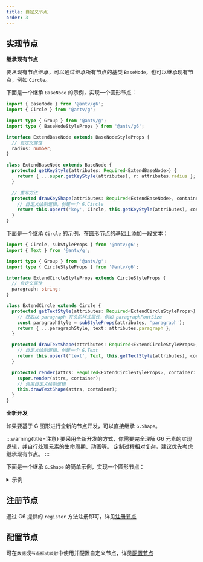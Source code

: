 ```yaml
---
title: 自定义节点
order: 3
---
```


## 实现节点

**继承现有节点**

要从现有节点继承，可以通过继承所有节点的基类 `BaseNode`，也可以继承现有节点，例如 `Circle`。

下面是一个继承 `BaseNode` 的示例，实现一个圆形节点：

```typescript
import { BaseNode } from '@antv/g6';
import { Circle } from '@antv/g';

import type { Group } from '@antv/g';
import type { BaseNodeStyleProps } from '@antv/g6';

interface ExtendBaseNode extends BaseNodeStyleProps {
  // 自定义属性
  radius: number;
}

class ExtendBaseNode extends BaseNode {
  protected getKeyStyle(attributes: Required<ExtendBaseNode>) {
    return { ...super.getKeyStyle(attributes), r: attributes.radius };
  }

  // 重写方法
  protected drawKeyShape(attributes: Required<ExtendBaseNode>, container: Group) {
    // 自定义绘制逻辑，创建一个 G.Circle
    return this.upsert('key', Circle, this.getKeyStyle(attributes), container);
  }
}
```

下面是一个继承 `Circle` 的示例，在圆形节点的基础上添加一段文本：

```typescript
import { Circle, subStyleProps } from '@antv/g6';
import { Text } from '@antv/g';

import type { Group } from '@antv/g';
import type { CircleStyleProps } from '@antv/g6';

interface ExtendCircleStyleProps extends CircleStyleProps {
  // 自定义属性
  paragraph: string;
}

class ExtendCircle extends Circle {
  protected getTextStyle(attributes: Required<ExtendCircleStyleProps>) {
    // 获取以 paragraph 开头的样式属性，例如 paragraphFontSize
    const paragraphStyle = subStyleProps(attributes, 'paragraph');
    return { ...paragraphStyle, text: attributes.paragraph };
  }

  protected drawTextShape(attributes: Required<ExtendCircleStyleProps>, container: Group) {
    // 自定义绘制逻辑，创建一个 G.Text
    return this.upsert('text', Text, this.getTextStyle(attributes), container);
  }

  protected render(attrs: Required<ExtendCircleStyleProps>, container: Group) {
    super.render(attrs, container);
    // 调用自定义绘制逻辑
    this.drawTextShape(attrs, container);
  }
}
```

**全新开发**

如果要基于 G 图形进行全新的节点开发，可以直接继承 `G.Shape`。

:::warning{title=注意}
要采用全新开发的方式，你需要完全理解 G6 元素的实现逻辑，并自行处理元素的生命周期、动画等。
定制过程相对复杂，建议优先考虑继承现有节点。
:::

下面是一个继承 `G.Shape` 的简单示例，实现一个圆形节点：

<details>
<summary>示例</summary>

```typescript
import { CustomElement, Circle } from '@antv/g';

import type { BaseStyleProps, DisplayObjectConfig } from '@antv/g';

interface CustomCircleStyleProps extends BaseStyleProps {
  radius: number;
}

class CustomCircle extends CustomElement {
  constructor(options: DisplayObjectConfig<CustomCircleStyleProps>) {
    super(options);
    this.render();
  }

  protected render() {
    const { radius } = this.attributes;
    const circle = new Circle({
      style: {
        ...this.attributes,
        x: 0,
        y: 0,
        r: radius,
      },
    });
    this.appendChild(circle);
  }
}
```

如果要实现图形动画，需要重写 `animate` 方法，将对 `CustomCircle` 的动画操作执行到 `Circle` 图形上：

```typescript
import type {} from '@antv/g';

class CustomCircle extends CustomElement {
  // ...其他逻辑

  // 重写 animate 方法
  // 这里实现了 circle 上 r 属性的动画
  animate(keyframes: Keyframe[], options?: number | KeyframeAnimationOptions): IAnimation | null {
    const circle = this.children[0] as Circle;
    const circleKeyframes = keyframes.map(({ radius }) => ({ r: radius }));
    circle.animate(circleKeyframes, options);
  }
}
```

</details>

## 注册节点

通过 G6 提供的 `register` 方法注册即可，详见[注册节点](/manual/core-concept/element#注册节点)

## 配置节点

可在`数据`或`节点样式映射`中使用并配置自定义节点，详见[配置节点](/manual/core-concept/element#配置节点)
